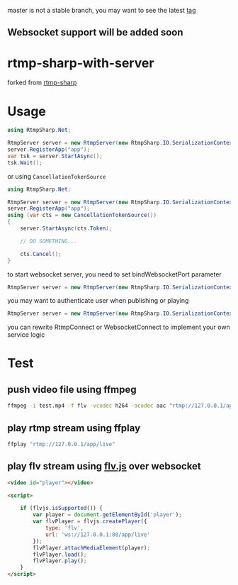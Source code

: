 master is not a stable branch, you may want to see the latest [tag](https://github.com/a1q123456/rtmp-sharp-server/tree/v0.0.1)

## Websocket support will be added soon

# rtmp-sharp-with-server
forked from [rtmp-sharp](https://github.com/imiuka/rtmp-sharp)

# Usage

```csharp
using RtmpSharp.Net;

RtmpServer server = new RtmpServer(new RtmpSharp.IO.SerializationContext());
server.RegisterApp("app");
var tsk = server.StartAsync();
tsk.Wait();
```

or using `CancellationTokenSource`

```csharp
using RtmpSharp.Net;

RtmpServer server = new RtmpServer(new RtmpSharp.IO.SerializationContext());
server.RegisterApp("app");
using (var cts = new CancellationTokenSource())
{
    server.StartAsync(cts.Token);

    // DO SOMETHING...

    cts.Cancel();
}

```

to start websocket server, you need to set bindWebsocketPort parameter
```csharp
RtmpServer server = new RtmpServer(new RtmpSharp.IO.SerializationContext(), bindWebsocketPort: 80);
```

you may want to authenticate user when publishing or playing
```csharp
RtmpServer server = new RtmpServer(new RtmpSharp.IO.SerializationContext(), publishParameterAuth: (app, namevalue) => true, playParameterAuth: (app, namevalue) => true);
```

you can rewrite RtmpConnect or WebsocketConnect to implement your own service logic


# Test

## push video file using ffmpeg
```bash
ffmpeg -i test.mp4 -f flv -vcodec h264 -acodec aac "rtmp://127.0.0.1/app/live"
```
## play rtmp stream using ffplay

```bash
ffplay "rtmp://127.0.0.1/app/live"
```

## play flv stream using [flv.js](https://github.com/Bilibili/flv.js) over websocket

```html
<video id="player"></video>

<script>

    if (flvjs.isSupported()) {
        var player = document.getElementById('player');
        var flvPlayer = flvjs.createPlayer({
            type: 'flv',
            url: 'ws://127.0.0.1:80/app/live'
        });
        flvPlayer.attachMediaElement(player);
        flvPlayer.load();
        flvPlayer.play();
    }
</script>
```



```
